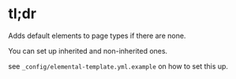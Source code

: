 # tl;dr

Adds default elements to page types if there are none.

You can set up inherited and non-inherited ones.

see `_config/elemental-template.yml.example` on how to set this up.
